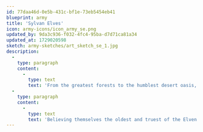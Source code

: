 ```yaml
---
id: 77daa46d-0e5b-431c-bf1e-73eb5454eb41
blueprint: army
title: 'Sylvan Elves'
icon: army-icons/icon_army_se.png
updated_by: 9da3c936-f032-4fc4-95ba-d7d71ca81a34
updated_at: 1729020598
sketch: army-sketches/art_sketch_se_1.jpg
description:
  -
    type: paragraph
    content:
      -
        type: text
        text: 'From the greatest forests to the humblest desert oasis, wherever trees take root, there you may feel the weight of unseen eyes, or sense a tremor of movement among the boughs. Yet raise a blade to those sacred groves and you may feel the wrath of their protectors – the Sylvan Elves.'
  -
    type: paragraph
    content:
      -
        type: text
        text: 'Believing themselves the oldest and truest of the Elven civilisations, the woodland Fae are a source of frightening stories across the world. Proud and merciless, their ancient magics and mastery of their primordial homes grant the Sylvan Elves a reputation of mystery and treachery that is well deserved. It is said the elves nurture the very spirits of the wood, who follow them to war beneath the canopy. Those same spirits are murderous when roused, and terrifying when combined with lethal Sylvan archery and a human borders.'
---
```

